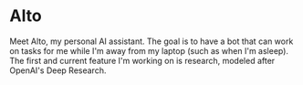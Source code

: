 # Alto

Meet Alto, my personal AI assistant. The goal is to have a bot that can work on tasks for me while I'm away from my laptop (such as when I'm asleep). The first and current feature I'm working on is research, modeled after OpenAI's Deep Research.